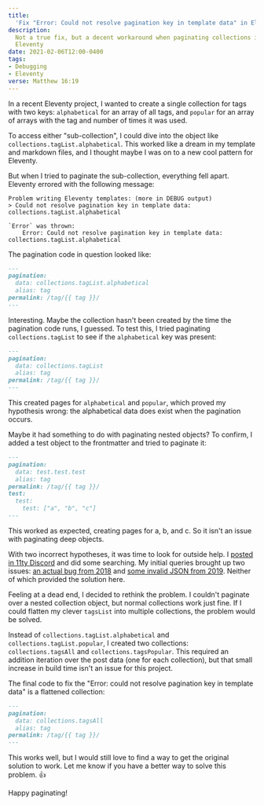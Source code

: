 ```yaml
---
title:
  'Fix "Error: Could not resolve pagination key in template data" in Eleventy'
description:
  Not a true fix, but a decent workaround when paginating collections in
  Eleventy
date: 2021-02-06T12:00-0400
tags:
- Debugging
- Eleventy
verse: Matthew 16:19
---
```


In a recent Eleventy project, I wanted to create a single collection for tags
with two keys: `alphabetical` for an array of all tags, and `popular` for an
array of arrays with the tag and number of times it was used.

To access either "sub-collection", I could dive into the object like
`collections.tagList.alphabetical`. This worked like a dream in my template and
markdown files, and I thought maybe I was on to a new cool pattern for Eleventy.

But when I tried to paginate the sub-collection, everything fell apart. Eleventy
errored with the following message:

```shell
Problem writing Eleventy templates: (more in DEBUG output)
> Could not resolve pagination key in template data: collections.tagList.alphabetical

`Error` was thrown:
    Error: Could not resolve pagination key in template data: collections.tagList.alphabetical
```

The pagination code in question looked like:

```md
---
pagination:
  data: collections.tagList.alphabetical
  alias: tag
permalink: /tag/{{ tag }}/
---
```

Interesting. Maybe the collection hasn't been created by the time the pagination
code runs, I guessed. To test this, I tried paginating `collections.tagList` to
see if the `alphabetical` key was present:

```md
---
pagination:
  data: collections.tagList
  alias: tag
permalink: /tag/{{ tag }}/
---
```

This created pages for `alphabetical` and `popular`, which proved my hypothesis
wrong: the alphabetical data does exist when the pagination occurs.

Maybe it had something to do with paginating nested objects? To confirm, I added
a test object to the frontmatter and tried to paginate it:

```md
---
pagination:
  data: test.test.test
  alias: tag
permalink: /tag/{{ tag }}/
test:
  test:
    test: ["a", "b", "c"]
---
```

This worked as expected, creating pages for a, b, and c. So it isn't an issue
with paginating deep objects.

With two incorrect hypotheses, it was time to look for outside help. I
[posted in 11ty Discord](https://discord.com/channels/741017160297611315/741017160297611319/807589091814146060)
and did some searching. My initial queries brought up two issues:
[an actual bug from 2018](https://github.com/11ty/eleventy/issues/171) and
[some invalid JSON from 2019](https://github.com/11ty/eleventy/issues/690).
Neither of which provided the solution here.

Feeling at a dead end, I decided to rethink the problem. I couldn't paginate
over a nested collection object, but normal collections work just fine. If I
could flatten my clever `tagsList` into multiple collections, the problem would
be solved.

Instead of `collections.tagList.alphabetical` and `collections.tagList.popular`,
I created two collections: `collections.tagsAll` and `collections.tagsPopular`.
This required an addition iteration over the post data (one for each
collection), but that small increase in build time isn't an issue for this
project.

The final code to fix the "Error: could not resolve pagination key in template
data" is a flattened collection:

```md
---
pagination:
  data: collections.tagsAll
  alias: tag
permalink: /tag/{{ tag }}/
---
```

This works well, but I would still love to find a way to get the original
solution to work. Let me know if you have a better way to solve this problem.
<e-moji>👍</e-moji>

Happy paginating!
